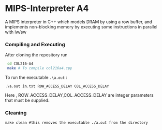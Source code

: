 # MIPS-Interpreter A4
A MIPS interpreter in C++ which models DRAM by using a row buffer, and implements non-blocking memory by executing some instructions in parallel with lw/sw

### Compiling and Executing

After cloning the repository run 

```bash
 cd COL216-A4
 make # To compile col216a4.cpp
 ```
 To run the executable  ```.\a.out``` :
 
 ```
 .\a.out in.txt ROW_ACCESS_DELAY COL_ACCESS_DELAY 
 ```
 Here , ROW_ACCESS_DELAY,COL_ACCESS_DELAY  are integer parameters that must be supplied. 

### Cleaning
```
make clean #this removes the executable ./a.out from the directory
```
    
